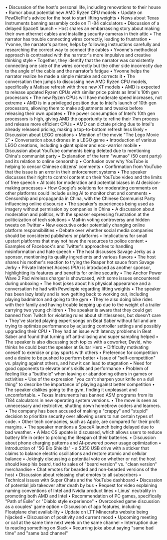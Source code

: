 • Discussion of the host's personal life, including renovations to their house
• Rumor about potential new AMD Ryzen CPU models
• Update on PewDiePie's advice for the host to start lifting weights
• News about Texas Instruments banning assembly code on TI-84 calculators
• Discussion of a delayed SpaceX launch
• Host shares an embarrassing story about making their own ethernet cables and installing security cameras in their attic
• The narrator has trouble connecting wires correctly, leading to frustration
• Yvonne, the narrator's partner, helps by following instructions carefully and researching the correct way to connect the cables
• Yvonne's methodical approach is contrasted with the narrator's more impulsive and creative thinking style
• Together, they identify that the narrator was consistently connecting one side of the wires correctly but the other side incorrectly due to the angle of the cable and the narrator's fatigue
• Yvonne helps the narrator realize he made a simple mistake and corrects it
• The conversation then jumps to discussing new AMD Ryzen CPU models, specifically a Matisse refresh with three new XT models
• AMD is expected to release updated Ryzen CPUs with similar price points as Intel's 10th gen processors
• The new Ryzen CPUs will have moderate speed increases, not extreme
• AMD is in a privileged position due to Intel's launch of 10th gen processors, allowing them to make adjustments and tweaks before releasing their own updates
• The power consumption of Intel's 10th gen processors is high, giving AMD the opportunity to refine their 7nm process and release more efficient CPUs
• AMD can dictate pricing due to Intel's already released pricing, making a top-to-bottom refresh less likely
• Discussion about LEGO creations
• Mention of the movie "The Lego Movie 2"
• Conversation about drones in a LEGO game
• Introduction of various LEGO creations, including a giant spider and eco-warrior mobile
• Discussion about YouTube comments being deleted due to mentioning China's communist party
• Explanation of the term "wumao" (50 cent party) and its relation to online censorship
• Confusion over why YouTube is helping to censor Chinese citizens' comments
• Confirmation from YouTube that the issue is an error in their enforcement systems
• The speaker discusses their right to control content on their YouTube video and the limits of free speech
• AI tools for moderation and potential biases in AI decision-making processes
• How Google's solutions for moderating comments on other platforms could include using AI to monitor chat and comments
• Censorship and propaganda in China, with the Chinese Communist Party influencing online discourse
• The speaker's experiences being used as imagery without permission by companies in China
• A discussion about moderation and politics, with the speaker expressing frustration at the politicization of tech solutions
• Mail-in voting controversy and hidden tweets on Twitter
• New executive order potentially changing online platform responsibilities
• Debate over whether social media companies should be considered publishers or platforms
• Implications for small upstart platforms that may not have the resources to police content
• Examples of Facebook's and Twitter's approaches to handling misinformation and hate speech
• The host discusses Savage Jerky as a sponsor, mentioning its quality ingredients and various flavors
• The host shares his mother's reaction to trying the Reaper hot sauce from Savage Jerky
• Private Internet Access (PIA) is introduced as another sponsor, highlighting its features and benefits for online security
• The Anchor Power Wave 2 Pad wireless charger is showcased, with some issues encountered during unboxing
• The host jokes about his physical appearance and a conversation he had with Pewdiepie regarding lifting weights
• The speaker has been lazy lately and is now getting back to working out, including playing badminton and going to the gym
• They're also doing bike rides with their family and having trouble keeping up due to the weight of a trailer carrying two young children
• The speaker is aware that they could get banned from Twitch for violating rules about shirtlessness, but doesn't care
• They've started playing expert songs on Beat Saber without fail and are trying to optimize performance by adjusting controller settings and possibly upgrading their CPU
• They had an issue with latency problems in Beat Saber and found that turning off anti-aliasing and super sampling helped
• The speaker is also discussing tech topics with a coworker, David, who thinks he could beat the speaker at Guitar Hero
• Difficulty motivating oneself to exercise or play sports with others
• Preference for competition and a desire to be pushed to perform better
• Issue of "self-competition" vs. playing against others, and how it can lead to stagnation
• Need for good opponents to elevate one's skills and performance
• Problem of feeling like a "butthole" when leaving or abandoning others in games or activities
• Use of the expression "you can't sharpen your knife on a dull thing" to describe the importance of playing against better competition
• The speaker dislikes going to the gym, finding it unpleasant and uncomfortable.
• Texas Instruments has banned ASM programs from its TI84 calculators in new operating system versions.
• The move is seen as unnecessary and restrictive, shutting down homebrew coders and learners.
• The company has been accused of making a "crappy" and "stupid" decision to prioritize security over allowing users to run certain types of code.
• Other tech companies, such as Apple, are compared for their profit margins.
• The speaker mentions a SpaceX launch being delayed due to bad weather.
• A Mac OS update is discussed, which allows users to reduce battery life in order to prolong the lifespan of their batteries.
• Discussion about phone charging patterns and AI-powered power usage optimization
• Introduction of "5G Bio Shields" - a $350 USB drive with a sticker that claims to balance electric oscillations and restore atomic and cellular balance
• Jokingly discussing a potential vote on whether or not the host should keep his beard, tied to sales of "beard version" vs. "clean version" merchandise
• Chat emotes for bearded and non-bearded versions of the host
• Discussion about releasing chat emotes to all subscribers
• Technical issues with Super Chats and the YouTube dashboard
• Discussion of potential job takeover after death by bus
• Request for video explaining naming conventions of Intel and Nvidia product lines
• Linus' neutrality in promoting both AMD and Intel
• Recommendation of PC games, specifically "Path of Exile" or "Diablo style experience"
• Overcooked game discussion as a couples' game option
• Discussion of app features, including Floatplane chat availability
• Update on LTT Minecrafts website being hijacked
• Discussion of positivity and current mood
• Upcoming meeting or call at the same time next week on the same channel
• Interruption due to reading something on Slack
• Recurring joke about saying "same bad time" and "same bad channel"